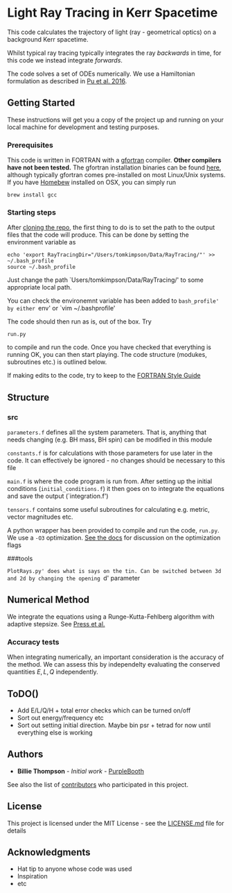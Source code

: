 # Light Ray Tracing in Kerr Spacetime

This code calculates the trajectory of light (ray - geometrical optics) on a background Kerr spacetime.

Whilst typical ray tracing typically integrates the ray *backwards* in time, for this code we instead integrate *forwards*.

The code solves a set of ODEs numerically. We use a Hamiltonian formulation as described in [Pu et al. 2016](https://arxiv.org/abs/1601.02063). 


## Getting Started
These instructions will get you a copy of the project up and running on your local machine for development and testing purposes. 

### Prerequisites

This code is written in FORTRAN with a [gfortran](https://gcc.gnu.org/wiki/GFortran) compiler. **Other compilers have not been tested.** The gfortran installation binaries can be found [here](https://gcc.gnu.org/wiki/GFortranBinariels), although typically gfortran comes pre-installed on most Linux/Unix systems. If you have [Homebew](https://brew.sh/) installed on OSX, you can simply run 


```
brew install gcc
```

### Starting steps
After [cloning the repo](https://help.github.com/en/articles/cloning-a-repository), the first thing to do is to set the path to the output files that the code will produce.
This can be done by setting the environment variable as

```
echo 'export RayTracingDir="/Users/tomkimpson/Data/RayTracing/"' >> ~/.bash_profile
source ~/.bash_profile
```

Just change the path `Users/tomkimpson/Data/RayTracing/' to some appropriate local path. 

You can check the environemnt variable has been added to `bash_profile' by either `env' or `vim ~/.bashprofile'


The code should then run as is, out of the box. Try

```
run.py
```
to compile and run the code. Once you have checked that everything is running OK, you can then start playing. The code structure (modukes, subroutines etc.) is outlined below.


If making edits to the code, try to keep to the [FORTRAN Style Guide](https://www.fortran90.org/src/best-practices.html)

## Structure

### src
`parameters.f` defines all the system parameters. That is, anything that needs changing (e.g. BH mass, BH spin) can be modified in this module

`constants.f` is for calculations with those parameters for use later in the code. It can effectively be ignored - no changes should be necessary to this file

`main.f` is where the code program is run from. After setting up the initial conditions (`initial_conditions.f`) it then goes on to integrate the equations and save the output (`integration.f') 

`tensors.f` contains some useful subroutines for calculating e.g. metric, vector magnitudes etc.


A python wrapper has been provided to compile and run the code, `run.py`. We use a `-O3` optimization. [See the docs](https://gcc.gnu.org/onlinedocs/gcc/Optimize-Options.html) for discussion on the optimization flags

###tools

`PlotRays.py' does what is says on the tin. Can be switched between 3d and 2d by changing the opening `d' parameter


## Numerical Method
We integrate the equations using a Runge-Kutta-Fehlberg algorithm with adaptive stepsize. See [Press et al.](https://dl.acm.org/citation.cfm?id=141273)


### Accuracy tests
When integrating numerically, an important consideration is the accuracy of the method. We can assess this by independelty evaluating the conserved quantities $E,L,Q$ independently.



## ToDO()

* Add E/L/Q/H + total error checks which can be turned on/off
* Sort out energy/frequency etc
* Sort out setting initial direction. Maybe bin psr + tetrad for now until everything else is working


## Authors

* **Billie Thompson** - *Initial work* - [PurpleBooth](https://github.com/PurpleBooth)

See also the list of [contributors](https://github.com/your/project/contributors) who participated in this project.

## License

This project is licensed under the MIT License - see the [LICENSE.md](LICENSE.md) file for details

## Acknowledgments

* Hat tip to anyone whose code was used
* Inspiration
* etc



